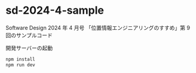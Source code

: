 # sd-2024-4-sample

Software Design 2024 年 4 月号 「位置情報エンジニアリングのすすめ」第 9 回のサンプルコード

開発サーバーの起動

```sh
npm install
npm run dev
```
